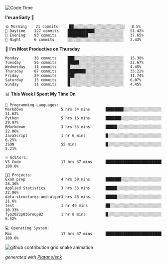 <!--START_SECTION:waka-->
![Code Time](http://img.shields.io/badge/Code%20Time-100%20hrs%207%20mins-blue)

**I'm an Early 🐤** 

```text
🌞 Morning    21 commits     ██░░░░░░░░░░░░░░░░░░░░░░░   8.5% 
🌆 Daytime    127 commits    ████████████░░░░░░░░░░░░░   51.42% 
🌃 Evening    93 commits     █████████░░░░░░░░░░░░░░░░   37.65% 
🌙 Night      6 commits      ░░░░░░░░░░░░░░░░░░░░░░░░░   2.43%

```
📅 **I'm Most Productive on Thursday** 

```text
Monday       38 commits     ███░░░░░░░░░░░░░░░░░░░░░░   15.38% 
Tuesday      56 commits     █████░░░░░░░░░░░░░░░░░░░░   22.67% 
Wednesday    11 commits     █░░░░░░░░░░░░░░░░░░░░░░░░   4.45% 
Thursday     87 commits     ████████░░░░░░░░░░░░░░░░░   35.22% 
Friday       29 commits     ███░░░░░░░░░░░░░░░░░░░░░░   11.74% 
Saturday     15 commits     █░░░░░░░░░░░░░░░░░░░░░░░░   6.07% 
Sunday       11 commits     █░░░░░░░░░░░░░░░░░░░░░░░░   4.45%

```


📊 **This Week I Spent My Time On** 

```text
💬 Programming Languages: 
Markdown                 5 hrs 34 mins       ████████░░░░░░░░░░░░░░░░░   31.62% 
Python                   5 hrs 16 mins       ███████░░░░░░░░░░░░░░░░░░   29.97% 
RMarkdown                3 hrs 53 mins       █████░░░░░░░░░░░░░░░░░░░░   22.06% 
JavaScript               1 hr 6 mins         █░░░░░░░░░░░░░░░░░░░░░░░░   6.25% 
JSON                     55 mins             █░░░░░░░░░░░░░░░░░░░░░░░░   5.21%

🔥 Editors: 
VS Code                  17 hrs 37 mins      █████████████████████████   100.0%

🐱‍💻 Projects: 
Exam prep                4 hrs 59 mins       ███████░░░░░░░░░░░░░░░░░░   28.36% 
Applied Statistics       3 hrs 53 mins       █████░░░░░░░░░░░░░░░░░░░░   22.06% 
data-structures-and-algor3 hrs 48 mins       █████░░░░░░░░░░░░░░░░░░░░   21.6% 
test                     1 hr 49 mins        ██░░░░░░░░░░░░░░░░░░░░░░░   10.33% 
fyp2022p03GroupB2        1 hr 8 mins         █░░░░░░░░░░░░░░░░░░░░░░░░   6.52%

💻 Operating System: 
Mac                      17 hrs 37 mins      █████████████████████████   100.0%

```


<!--END_SECTION:waka-->


<!--Snake Game-->
![github contribution grid snake animation](https://raw.githubusercontent.com/viggo-gascou/viggo-gascou/output/github-contribution-grid-snake.svg)

_generated with [Platane/snk](https://github.com/Platane/snk)_
<!--Snake Game-->

